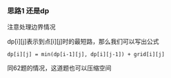 ### 思路1 还是dp

注意处理边界情况

dp[i][j]表示到点[i][j]时的最短路，那么我们可以写出公式

`dp[i][j] = min(dp[i-1][j], dp[i][j-1]) + grid[i][j]`

同62题的情况，这道题也可以压缩空间